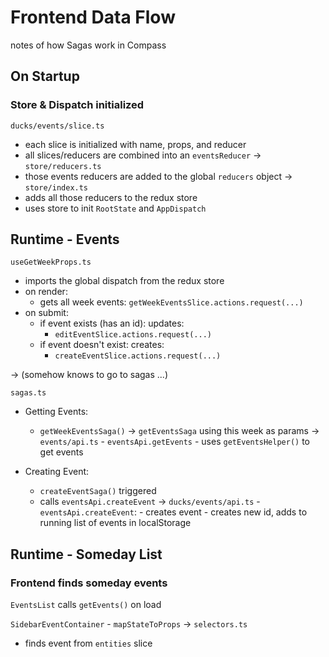 # Frontend Data Flow

notes of how Sagas work in Compass

## On Startup

### Store & Dispatch initialized

`ducks/events/slice.ts`

- each slice is initialized with name, props, and reducer
- all slices/reducers are combined into an `eventsReducer`
  ->
  `store/reducers.ts`
- those events reducers are added to the global `reducers` object
  ->
  `store/index.ts`
- adds all those reducers to the redux store
- uses store to init `RootState` and `AppDispatch`

## Runtime - Events

`useGetWeekProps.ts`

- imports the global dispatch from the redux store
- on render:
  - gets all week events: `getWeekEventsSlice.actions.request(...)`
- on submit:
  - if event exists (has an id): updates:
    - `editEventSlice.actions.request(...)`
  - if event doesn't exist: creates:
    - `createEventSlice.actions.request(...)`

-> (somehow knows to go to sagas ...)

`sagas.ts`

- Getting Events:

  - `getWeekEventsSaga()` -> `getEventsSaga` using this week as params
    ->
    `events/api.ts` - `eventsApi.getEvents` - uses `getEventsHelper()` to get events

- Creating Event:
  - `createEventSaga()` triggered
  - calls `eventsApi.createEvent`
    ->
    `ducks/events/api.ts` - `eventsApi.createEvent`: - creates event - creates new id, adds to running list of events in localStorage

## Runtime - Someday List

### Frontend finds someday events

`EventsList` calls `getEvents()` on load

`SidebarEventContainer` - `mapStateToProps` -> `selectors.ts`

- finds event from `entities` slice
